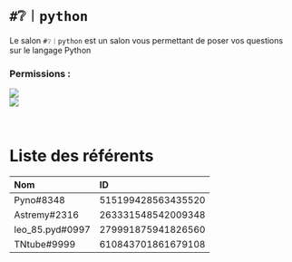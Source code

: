 # `#❔︱python`
Le salon `#❔︱python` est un salon vous permettant de poser vos questions sur le
langage Python

### Permissions :
![](https://img.shields.io/badge/Lecture-OUI-green?style=for-the-badge) <br/>
![](https://img.shields.io/badge/Ecriture-OUI-green?style=for-the-badge)

<br/>

# Liste des référents 
| Nom | ID|
|:---|:---|
| Pyno#8348 | 515199428563435520 |
| Astremy#2316 | 263331548542009348 |
| leo_85.pyd#0997 | 279991875941826560 |
| TNtube#9999 | 610843701861679108 |
